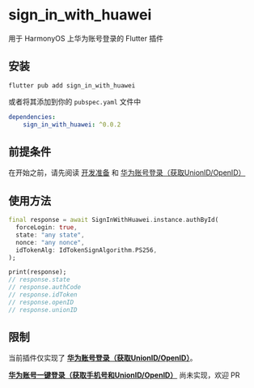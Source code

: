 # sign_in_with_huawei

用于 HarmonyOS 上华为账号登录的 Flutter 插件

## 安装

```shell
flutter pub add sign_in_with_huawei
```

或者将其添加到你的 `pubspec.yaml` 文件中

```yaml
dependencies:
    sign_in_with_huawei: ^0.0.2
```

## 前提条件

在开始之前，请先阅读 [开发准备][1] 和 [华为账号登录（获取UnionID/OpenID）][2]

## 使用方法

```dart
final response = await SignInWithHuawei.instance.authById(
  forceLogin: true,
  state: "any state",
  nonce: "any nonce",
  idTokenAlg: IdTokenSignAlgorithm.PS256,
);

print(response);
// response.state
// response.authCode
// response.idToken
// response.openID
// response.unionID
```

## 限制

当前插件仅实现了 **[华为账号登录（获取UnionID/OpenID）][2]**。

**[华为账号一键登录（获取手机号和UnionID/OpenID）][3]** 尚未实现，欢迎 PR

[1]: https://developer.huawei.com/consumer/cn/doc/harmonyos-guides-V5/account-preparations-V5
[2]: https://developer.huawei.com/consumer/cn/doc/harmonyos-guides-V5/account-unionid-login-V5
[3]: https://developer.huawei.com/consumer/cn/doc/harmonyos-guides-V5/account-phone-unionid-login-V5
